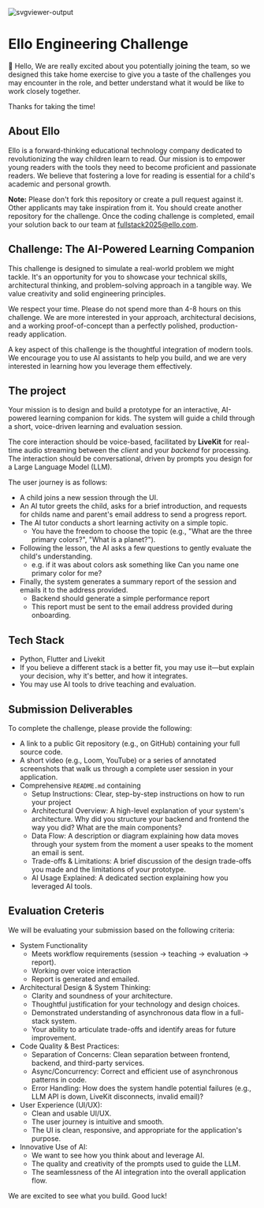  ![svgviewer-output](https://github.com/ElloTechnology/backend_takehome/assets/3518127/561bc8d4-bffc-4360-b9ea-61e876bcec93)

 
# Ello Engineering Challenge

👋 Hello,
We are really excited about you potentially joining the team, so we designed this take home exercise to give you a taste of the challenges you may encounter in the role, and better understand what it would be like to work closely together.

Thanks for taking the time!

 ## About Ello

Ello is a forward-thinking educational technology company dedicated to revolutionizing the way children learn to read. Our mission is to empower young readers with the tools they need to become proficient and passionate readers. We believe that fostering a love for reading is essential for a child's academic and personal growth.

**Note:** Please don't fork this repository or create a pull request against it. Other applicants may take inspiration from it. You should create another repository for the challenge. Once the coding challenge is completed, email your solution back to our team at [fullstack2025@ello.com](mailto:fullstack2025@ello.com).

## Challenge: The AI-Powered Learning Companion

This challenge is designed to simulate a real-world problem we might tackle. It's an opportunity for you to showcase your technical skills, architectural thinking, and problem-solving approach in a tangible way. We value creativity and solid engineering principles.

We respect your time. Please do not spend more than 4-8 hours on this challenge. We are more interested in your approach, architectural decisions, and a working proof-of-concept than a perfectly polished, production-ready application.

A key aspect of this challenge is the thoughtful integration of modern tools. We encourage you to use AI assistants to help you build, and we are very interested in learning how you leverage them effectively.

## The project

Your mission is to design and build a prototype for an interactive, AI-powered learning companion for kids. The system will guide a child through a short, voice-driven learning and evaluation session.

The core interaction should be voice-based, facilitated by **LiveKit** for real-time audio streaming between the _client_ and your _backend_ for processing. The interaction should be conversational, driven by prompts you design for a Large Language Model (LLM).

The user journey is as follows:

- A child joins a new session through the UI.
- An AI tutor greets the child, asks for a brief introduction, and requests for childs name and parent's email address to send a progress report.
- The AI tutor conducts a short learning activity on a simple topic.
  - You have the freedom to choose the topic (e.g., "What are the three primary colors?", "What is a planet?").
- Following the lesson, the AI asks a few questions to gently evaluate the child's understanding.
  - e.g. if it was about colors ask something like Can you name one primary color for me?
- Finally, the system generates a summary report of the session and emails it to the address provided.
  - Backend should generate a simple performance report
  - This report must be sent to the email address provided during onboarding.

## Tech Stack

- Python, Flutter and Livekit
- If you believe a different stack is a better fit, you may use it—but explain your decision, why it's better, and how it integrates.
- You may use AI tools to drive teaching and evaluation.

## Submission Deliverables

To complete the challenge, please provide the following:

- A link to a public Git repository (e.g., on GitHub) containing your full source code.
- A short video (e.g., Loom, YouTube) or a series of annotated screenshots that walk us through a complete user session in your application.
- Comprehensive `README.md` containing
  - Setup Instructions: Clear, step-by-step instructions on how to run your project
  - Architectural Overview: A high-level explanation of your system's architecture. Why did you structure your backend and frontend the way you did? What are the main components?
  - Data Flow: A description or diagram explaining how data moves through your system from the moment a user speaks to the moment an email is sent.
  - Trade-offs & Limitations: A brief discussion of the design trade-offs you made and the limitations of your prototype.
  - AI Usage Explained: A dedicated section explaining how you leveraged AI tools.

## Evaluation Creteris

We will be evaluating your submission based on the following criteria:

- System Functionality
  - Meets workflow requirements (session → teaching → evaluation → report).
  - Working over voice interaction
  - Report is generated and emailed.
- Architectural Design & System Thinking:
  - Clarity and soundness of your architecture.
  - Thoughtful justification for your technology and design choices.
  - Demonstrated understanding of asynchronous data flow in a full-stack system.
  - Your ability to articulate trade-offs and identify areas for future improvement.
- Code Quality & Best Practices:
  - Separation of Concerns: Clean separation between frontend, backend, and third-party services.
  - Async/Concurrency: Correct and efficient use of asynchronous patterns in code.
  - Error Handling: How does the system handle potential failures (e.g., LLM API is down, LiveKit disconnects, invalid email)?
- User Experience (UI/UX):
  - Clean and usable UI/UX.
  - The user journey is intuitive and smooth.
  - The UI is clean, responsive, and appropriate for the application's purpose.
- Innovative Use of AI:
  - We want to see how you think about and leverage AI.
  - The quality and creativity of the prompts used to guide the LLM.
  - The seamlessness of the AI integration into the overall application flow.

We are excited to see what you build. Good luck!
